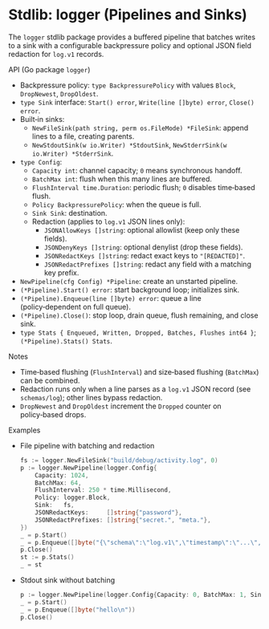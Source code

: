 # Stdlib: logger (Pipelines and Sinks)

The `logger` stdlib package provides a buffered pipeline that batches writes to a sink with a configurable backpressure policy and optional JSON field redaction for `log.v1` records.

API (Go package `logger`)
- Backpressure policy: `type BackpressurePolicy` with values `Block`, `DropNewest`, `DropOldest`.
- `type Sink` interface: `Start() error`, `Write(line []byte) error`, `Close() error`.
- Built‑in sinks:
  - `NewFileSink(path string, perm os.FileMode) *FileSink`: append lines to a file, creating parents.
  - `NewStdoutSink(w io.Writer) *StdoutSink`, `NewStderrSink(w io.Writer) *StderrSink`.
- `type Config`:
  - `Capacity int`: channel capacity; `0` means synchronous handoff.
  - `BatchMax int`: flush when this many lines are buffered.
  - `FlushInterval time.Duration`: periodic flush; `0` disables time‑based flush.
  - `Policy BackpressurePolicy`: when the queue is full.
  - `Sink Sink`: destination.
  - Redaction (applies to `log.v1` JSON lines only):
    - `JSONAllowKeys []string`: optional allowlist (keep only these fields).
    - `JSONDenyKeys []string`: optional denylist (drop these fields).
    - `JSONRedactKeys []string`: redact exact keys to `"[REDACTED]"`.
    - `JSONRedactPrefixes []string`: redact any field with a matching key prefix.
- `NewPipeline(cfg Config) *Pipeline`: create an unstarted pipeline.
- `(*Pipeline).Start() error`: start background loop; initializes sink.
- `(*Pipeline).Enqueue(line []byte) error`: queue a line (policy‑dependent on full queue).
- `(*Pipeline).Close()`: stop loop, drain queue, flush remaining, and close sink.
- `type Stats { Enqueued, Written, Dropped, Batches, Flushes int64 }`; `(*Pipeline).Stats() Stats`.

Notes
- Time‑based flushing (`FlushInterval`) and size‑based flushing (`BatchMax`) can be combined.
- Redaction runs only when a line parses as a `log.v1` JSON record (see `schemas/log`); other lines bypass redaction.
- `DropNewest` and `DropOldest` increment the `Dropped` counter on policy‑based drops.

Examples
- File pipeline with batching and redaction
  ```go
  fs := logger.NewFileSink("build/debug/activity.log", 0)
  p := logger.NewPipeline(logger.Config{
      Capacity: 1024,
      BatchMax: 64,
      FlushInterval: 250 * time.Millisecond,
      Policy: logger.Block,
      Sink:   fs,
      JSONRedactKeys:     []string{"password"},
      JSONRedactPrefixes: []string{"secret.", "meta."},
  })
  _ = p.Start()
  _ = p.Enqueue([]byte("{\"schema\":\"log.v1\",\"timestamp\":\"...\",\"level\":\"info\",\"message\":\"ok\",\"fields\":{\"password\":\"x\",\"meta.token\":\"y\"}}\n"))
  p.Close()
  st := p.Stats()
  _ = st
  ```
- Stdout sink without batching
  ```go
  p := logger.NewPipeline(logger.Config{Capacity: 0, BatchMax: 1, Sink: logger.NewStdoutSink(nil)})
  _ = p.Start()
  _ = p.Enqueue([]byte("hello\n"))
  p.Close()
  ```

